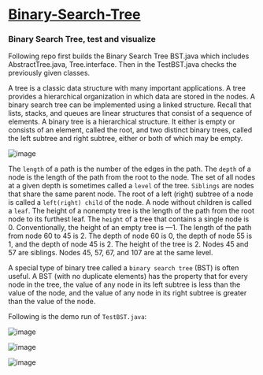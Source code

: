 # [Binary-Search-Tree](https://en.wikipedia.org/wiki/Binary_search_tree)
### Binary Search Tree, test and visualize 

Following repo first builds the Binary Search Tree BST.java which includes AbstractTree.java, Tree.interface. Then in the TestBST.java checks the previously given classes.

A tree is a classic data structure with many important applications. A tree provides a hierarchical organization in which data are stored in the nodes. A binary search tree can be implemented using a linked structure. Recall that lists, stacks, and queues are linear structures that consist of a sequence of elements. A binary tree is a hierarchical structure. It either is empty or consists of an element, called the root, and two distinct binary trees, called the left subtree and right subtree, either or both of which may be empty. 

![image](https://user-images.githubusercontent.com/24220136/232390290-0af8bcec-88c9-4bf5-abe1-d1b43a8ec394.png)

The `length`	of a path is the number of the edges in the path. The `depth` of a node is the length of the path from the root to the node. The set of all nodes at a given depth is sometimes called a `level` of the tree. `Siblings` are nodes that share the same parent node. The root of a left (right) subtree of a node is called a `left(right) child` of the node. A node without children is called a `leaf`. The height of a nonempty tree is the length of the path from the root node to its furthest leaf. The `height` of a tree that contains a single node is 0. Conventionally, the height of an empty tree is —1. The length of the path from node 60 to 45 is 2. The depth of node 60 is 0, the depth of node 55 is 1, and the depth of node 45 is 2. The height of the tree is 2. Nodes 45 and 57 are siblings. Nodes 45, 57, 67, and 107 are at the same level. 

A special type of binary tree called a `binary search tree` (BST) is often useful. A BST (with no duplicate elements) has the property that for every node in the tree, the value of any node in its left subtree is less than the value of the node, and the value of any node in its right subtree is greater than the value of the node.

Following is the demo run of `TestBST.java`:

![image](https://user-images.githubusercontent.com/24220136/232379641-2f371503-f4a3-48cc-a2bc-50ecf3a7294c.png)

![image](https://user-images.githubusercontent.com/24220136/232404617-5f73b177-f490-432d-914f-17aba13d0446.png)

![image](https://user-images.githubusercontent.com/24220136/232405847-ce4a3d42-316f-4b89-a491-2a175717e2c3.png)

